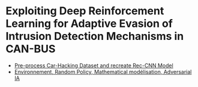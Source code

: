 # Exploiting Deep Reinforcement Learning for Adaptive Evasion of Intrusion Detection Mechanisms in CAN-BUS

- [Pre-process Car-Hacking Dataset and recreate Rec-CNN Model](https://github.com/felix-incerti/Rec-CNN-AE/blob/main/recreate_model.ipynb)
- [Environnement, Random Policy, Mathematical modélisation, Adversarial IA](https://github.com/felix-incerti/Rec-CNN-AE/blob/main/main/attack_model.ipynb)
